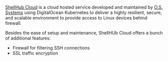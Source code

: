 [ShellHub Cloud](https://shellhub.io) is a cloud hosted service developed and maintained by [O.S. Systems](https://www.ossystems.com.br) using DigitalOcean Kubernetes to deliver a highly resilient, secure, and scalable environment to provide access to Linux devices behind firewall.

Besides the ease of setup and maintenance, ShellHUb Cloud  offers a bunch of additional features:

* Firewall for filtering SSH connections
* SSL traffic encryption
